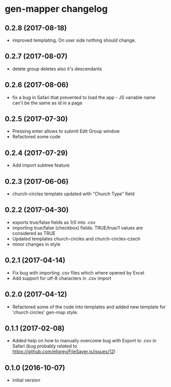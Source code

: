 # gen-mapper changelog

## 0.2.8 (2017-08-18)
- improved templating. On user side nothing should change.

## 0.2.7 (2017-08-07)
- delete group deletes also it's descendants

## 0.2.6 (2017-08-06)
- fix a bug in Safari that prevented to load the app - JS variable name can't be
  the same as id in a page

## 0.2.5 (2017-07-30)
- Pressing enter allows to submit Edit Group window
- Refactored some code

## 0.2.4 (2017-07-29)
- Add import subtree feature

## 0.2.3 (2017-06-06)
- church-circles template updated with "Church Type" field

## 0.2.2 (2017-04-30)
- exports true/false fields as 1/0 into .csv
- importing true/false (checkbox) fields: TRUE/true/1 values are considered as TRUE
- Updated templates church-circles and church-circles-czech
- minor changes in style

## 0.2.1 (2017-04-14)
- Fix bug with importing .csv files which where opened by Excel
- Add support for utf-8 characters in .csv import

## 0.2.0 (2017-04-12)
- Refactored some of the code into templates and added new template for
  'church circles' gen-map style.

## 0.1.1 (2017-02-08)
- Added help on how to manually overcome bug with Export to .csv in Safari
  (bug probably related to https://github.com/eligrey/FileSaver.js/issues/12)

## 0.1.0 (2016-10-07)
- initial version
